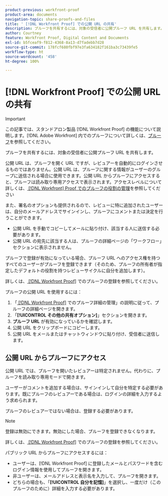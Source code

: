 ```yaml
---
product-previous: workfront-proof
product-area: documents
navigation-topic: share-proofs-and-files
title: ' [!DNL Workfront Proof] での公開 URL の共有'
description: プルーフを共有するには、対象の受信者に公開プルーフ URL を共有します。
author: Courtney
feature: Workfront Proof, Digital Content and Documents
exl-id: b5fceaf9-f812-4368-8a13-d7fadebb7d28
source-git-commit: 178fcf680fbf97e3fa634182f161ba3c73439fe5
workflow-type: ht
source-wordcount: '458'
ht-degree: 100%

---
```


# [!DNL Workfront Proof] での公開 URL の共有

>[!IMPORTANT]
>
>この記事では、スタンドアロン製品 [!DNL Workfront Proof] の機能について説明します。[!DNL Adobe Workfront] 内でのプルーフについて詳しくは、[プルーフ](../../../review-and-approve-work/proofing/proofing.md)を参照してください。

プルーフを共有するには、対象の受信者に公開プルーフ URL を共有します。

公開 URL は、プルーフを開く URL ですが、レビュアーを自動的にログインさせるものではありません。公開 URL は、プルーフに関する情報がユーザーのグループに送信される場合に使用できます。公開 URL からプルーフにアクセスすると、プルーフは読み取り専用アクセスで表示されます。アクセスレベルについて詳しくは、[ [!DNL Workfront]  Proof でのプルーフの役割の管理](../../../workfront-proof/wp-work-proofsfiles/share-proofs-and-files/manage-proof-roles.md)を参照してください

また、署名のオプションも提供されるので、レビューに特に追加されたユーザーは、自分のメールアドレスでサインインし、プルーフにコメントまたは決定を行うことができます。

* 公開 URL を手動でコピーしてメールに貼り付け、該当する人に送信する必要があります。
* 公開 URL の宛先に該当する人は、プルーフの詳細ページの「ワークフロー」セクションに表示されません。

プルーフで登録が有効になっている場合、プルーフ URL へのアクセス権を持つすべてのユーザーがプルーフを登録できます（そのため、プルーフの所有者が指定したデフォルトの役割を持つレビューサイクルに自分を追加します）。

詳しくは、[ [!DNL Workfront Proof]](../../../workfront-proof/wp-work-proofsfiles/share-proofs-and-files/subscribe-to-proof.md) でのプルーフの登録を参照してください。

プルーフの公開 URL を使用するには：

1. 「[ [!DNL Workfront Proof]](../../../workfront-proof/wp-work-proofsfiles/manage-your-work/manage-proof-details.md) でのプルーフ詳細の管理」の説明に従って、プルーフの詳細ページを開きます。
1. 「**[!UICONTROL その他の共有オプション]**」セクションを開きます。
1. **プルーフ URL** が有効になっているかを確認します。
1. 公開 URL をクリップボードにコピーします。
1. 公開 URL をメールまたはチャットウィンドウに貼り付け、受信者に送信します。

## 公開 URL からプルーフにアクセス

公開 URL では、プルーフを開いたレビュアーは特定されません。代わりに、プルーフを読み取り専用モードで開きます。

ユーザーがコメントを追加する場合は、サインインして自分を特定する必要があります。既にプルーフのレビュアーである場合は、ログインの詳細を入力するよう求められます。

プルーフのレビュアーではない場合は、登録する必要があります。

>[!NOTE]
>
>登録は無効にできます。無効にした場合、プルーフを登録できなくなります。

詳しくは、[ [!DNL Workfront Proof]](../../../workfront-proof/wp-work-proofsfiles/share-proofs-and-files/subscribe-to-proof.md) でのプルーフの登録を参照してください。

パブリック URL からプルーフにアクセスするには：

* ユーザーは、[!DNL Workfront Proof] に登録したメールとパスワードを含むログイン情報を使用してプルーフを開きます。
* 非ユーザーは、メールアドレスと表示名を入力して、プルーフを開きます。
* どちらの場合も、「**[!UICONTROL 自分を記憶]**」を選択し、一度だけ（このプルーフのために）詳細を入力する必要があります。
